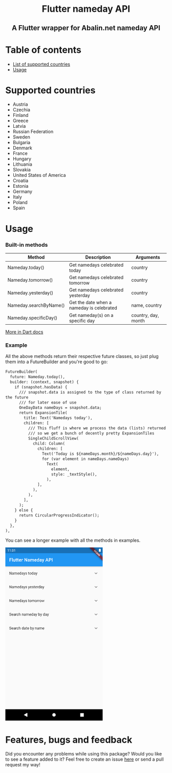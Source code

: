 <h1 align="center">
    Flutter nameday API
</h1>

<h2 align="center">A Flutter wrapper for Abalin.net nameday API</h2>

# Table of contents
- [List of supported countries](#countries)
- [Usage](#usage)

# <a name="countries"></a>Supported countries
- Austria
- Czechia
- Finland
- Greece
- Latvia
- Russian Federation
- Sweden
- Bulgaria
- Denmark
- France
- Hungary
- Lithuania
- Slovakia
- United States of America
- Croatia
- Estonia
- Germany
- Italy
- Poland
- Spain

# <a name="usage"></a>Usage

### Built-in methods
| Method                 | Description                               | Arguments           |
|------------------------|-------------------------------------------|---------------------|
| Nameday.today()        | Get namedays celebrated today             | country             |
| Nameday.tomorrow()     | Get namedays celebrated tomorrow          | country             |
| Nameday.yesterday()    | Get namedays celebrated yesterday         | country             |
| Nameday.searchByName() | Get the date when a nameday is celebrated | name, country       |
| Nameday.specificDay()  | Get nameday(s) on a specific day          | country, day, month |

[More in Dart docs](/doc/api/index.html)

### Example

All the above methods return their respective future classes, so just plug them into a FutureBuilder and you're good to go:

    FutureBuilder(
      future: Nameday.today(),
      builder: (context, snapshot) {
        if (snapshot.hasData) {
          /// snapshot.data is assigned to the type of class returned by the future
          /// for later ease of use
          OneDayData nameDays = snapshot.data;
          return ExpansionTile(
            title: Text('Namedays today'),
            children: [
              /// This fluff is where we process the data (lists) returned
              /// so we get a bunch of decently pretty ExpansionTiles
              SingleChildScrollView(
                child: Column(
                  children: [
                    Text('Today is ${nameDays.month}/${nameDays.day}'),
                    for (var element in nameDays.nameDays)
                      Text(
                        element,
                        style: _textStyle(),
                      ),
                  ],
                ),
              ),
            ],
          );
        } else {
          return CircularProgressIndicator();
        }
      },
    ),

You can see a longer example with all the methods in examples.

![Much namedays, such tiles!](doc/example_screenshot.png)

# Features, bugs and feedback
Did you encounter any problems while using this package? Would you like to see a feature added to it? Feel free to create an issue [here](https://github.com/hgergely03/flutter_nameday_package/issues) or send a pull request my way!